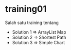 # training01

Salah satu training tentang
- Solution 1 => ArrayList Map
- Solution 2 => Shortest Path 
- Solution 3 => Simple Chart